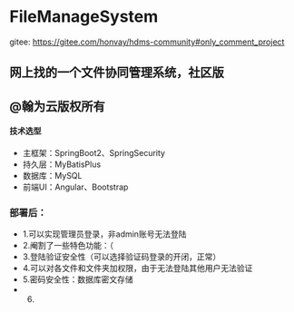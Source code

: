 # FileManageSystem
gitee:
https://gitee.com/honvay/hdms-community#only_comment_project
## 网上找的一个文件协同管理系统，社区版
## @翰为云版权所有
#### 技术选型

- 主框架：SpringBoot2、SpringSecurity
- 持久层：MyBatisPlus
- 数据库：MySQL
- 前端UI：Angular、Bootstrap

### 部署后：

- 1.可以实现管理员登录，非admin账号无法登陆
- 2.阉割了一些特色功能：（
- 3.登陆验证安全性（可以选择验证码登录的开闭，正常）
- 4.可以对各文件和文件夹加权限，由于无法登陆其他用户无法验证
- 5.密码安全性：数据库密文存储
- 6.

